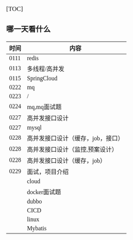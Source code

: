 <span style="font-family:Simsun,serif; font-size:17px;">

[TOC]

### 哪一天看什么

| 时间 | 内容 |
| --- | --- |
| 0111 | redis |
| 0113 | 多线程/高并发 |
| 0115 | SpringCloud |
| 0222 | mq |
| 0223 | / |
| 0224 | mq,mq面试题 |
| 0227 | 高并发接口设计 |
| 0227 | mysql |
| 0228 | 高并发接口设计（缓存，job，接口） |
| 0228 | 高并发接口设计（监控,预案设计） |
| 0228 | 高并发接口设计（缓存，job） |
| 0229 | 面试，项目介绍 |
|  | cloud |
|  | docker面试题 |
|  | dubbo |
|  | CICD |
|  | linux |
|  | Mybatis |

</span>